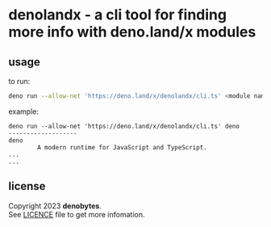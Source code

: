 # denolandx - a cli tool for finding more info with deno.land/x modules

## usage

to run:

```sh
deno run --allow-net 'https://deno.land/x/denolandx/cli.ts' <module name>
```

example:

```
deno run --allow-net 'https://deno.land/x/denolandx/cli.ts' deno
-------------------
deno
        A modern runtime for JavaScript and TypeScript.
...
...
```

## license

Copyright 2023 **denobytes**.\
See [LICENCE](LICENSE) file to get more infomation.

